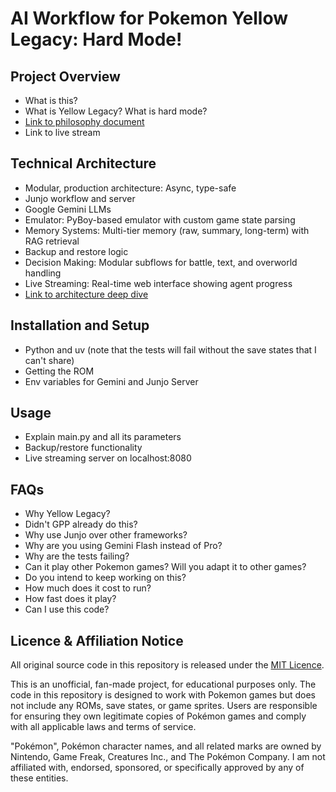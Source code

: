 # AI Workflow for Pokemon Yellow Legacy: Hard Mode!

## Project Overview

- What is this?
- What is Yellow Legacy? What is hard mode?
- [Link to philosophy document](docs/philosophy.md)
- Link to live stream

## Technical Architecture

- Modular, production architecture: Async, type-safe
- Junjo workflow and server
- Google Gemini LLMs
- Emulator: PyBoy-based emulator with custom game state parsing
- Memory Systems: Multi-tier memory (raw, summary, long-term) with RAG retrieval
- Backup and restore logic
- Decision Making: Modular subflows for battle, text, and overworld handling
- Live Streaming: Real-time web interface showing agent progress
- [Link to architecture deep dive](docs/architecture.md)

## Installation and Setup

- Python and uv (note that the tests will fail without the save states that I can't share)
- Getting the ROM
- Env variables for Gemini and Junjo Server

## Usage

- Explain main.py and all its parameters
- Backup/restore functionality
- Live streaming server on localhost:8080

## FAQs

- Why Yellow Legacy?
- Didn't GPP already do this?
- Why use Junjo over other frameworks?
- Why are you using Gemini Flash instead of Pro?
- Why are the tests failing?
- Can it play other Pokemon games? Will you adapt it to other games?
- Do you intend to keep working on this?
- How much does it cost to run?
- How fast does it play?
- Can I use this code?

## Licence & Affiliation Notice

All original source code in this repository is released under the [MIT Licence](LICENSE).

This is an unofficial, fan-made project, for educational purposes only. The code in this repository is designed to work with Pokemon games but does not include any ROMs, save states, or game sprites. Users are responsible for ensuring they own legitimate copies of Pokémon games and comply with all applicable laws and terms of service.

"Pokémon", Pokémon character names, and all related marks are owned by Nintendo, Game Freak, Creatures Inc., and The Pokémon Company. I am not affiliated with, endorsed, sponsored, or specifically approved by any of these entities.
